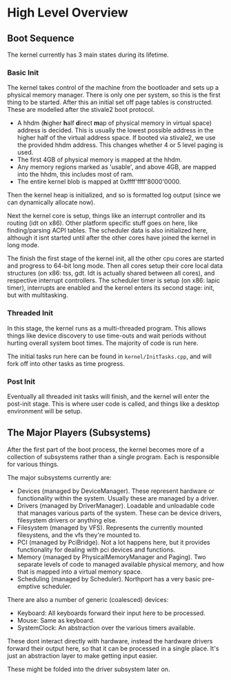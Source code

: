 # High Level Overview 

## Boot Sequence

The kernel currently has 3 main states during its lifetime. 

### Basic Init

The kernel takes control of the machine from the bootloader and sets up a physical memory manager. There is only one per system, so this is the first thing to be started.
After this an initial set off page tables is constructed. These are modelled after the stivale2 boot protocol.
- A hhdm (**h**igher **h**alf **d**irect **m**ap of physical memory in virtual space) address is decided. This is usually the lowest possible address in the higher half of the virtual address space. If booted via stivale2, we use the provided hhdm address. This changes whether 4 or 5 level paging is used.
- The first 4GB of physical memory is mapped at the hhdm.
- Any memory regions marked as 'usable', and above 4GB, are mapped into the hhdm, this includes most of ram.
- The entire kernel blob is mapped at 0xffff'ffff'8000'0000. 

Then the kernel heap is initialized, and so is formatted log output (since we can dynamically allocate now).

Next the kernel core is setup, things like an interrupt controller and its routing (idt on x86). Other platform specific stuff goes on here, like finding/parsing ACPI tables. The scheduler data is also initialized here, although it isnt started until after the other cores have joined the kernel in long mode.

The finish the first stage of the kernel init, all the other cpu cores are started and progress to 64-bit long mode. Then all cores setup their core local data structures (on x86: tss, gdt. Idt is actually shared between all cores), and respective interrupt controllers.
The scheduler timer is setup (on x86: lapic timer), interrupts are enabled and the kernel enters its second stage: init, but with multitasking.

### Threaded Init

In this stage, the kernel runs as a multi-threaded program. This allows things like device discovery to use time-outs and wait periods without hurting overall system boot times. The majority of code is run here.

The initial tasks run here can be found in `kernel/InitTasks.cpp`, and will fork off into other tasks as time progress.

### Post Init

Eventually all threaded init tasks will finish, and the kernel will enter the post-init stage. This is where user code is called, and things like a desktop environment will be setup.


## The Major Players (Subsystems)

After the first part of the boot process, the kernel becomes more of a collection of subsystems rather than a single program.
Each is responsible for various things.

The major subsystems currently are:
- Devices (managed by DeviceManager). These represent hardware or functionality within the system. Usually these are managed by a driver.
- Drivers (managed by DriverManager). Loadable and unloadable code that manages various parts of the system. These can be device drivers, filesystem drivers or anything else.
- Filesystem (managed by VFS). Represents the currently mounted filesystens, and the vfs they're mounted to. 
- PCI (managed by PciBridge). Not a lot happens here, but it provides functionality for dealing with pci devices and functions.
- Memory (managed by PhysicalMemoryManager and Paging). Two separate levels of code to managed available physical memory, and how that is mapped into a virtual memory space.
- Scheduling (managed by Scheduler). Northport has a very basic pre-emptive scheduler.

There are also a number of generic (coalesced) devices:
- Keyboard: All keyboards forward their input here to be processed.
- Mouse: Same as keyboard.
- SystemClock: An abstraction over the various timers available.

These dont interact directly with hardware, instead the hardware drivers forward their output here, so that it can be processed in a single place. It's just an abstraction layer to make getting input easier.

These might be folded into the driver subsystem later on.
